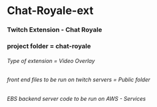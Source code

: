 # Chat-Royale-ext
### Twitch Extension - Chat Royale
### project folder = chat-royale
###### Type of extension = Video Overlay
###### front end files to be run on twitch servers = Public folder
###### EBS backend server code to be run on AWS - Services
